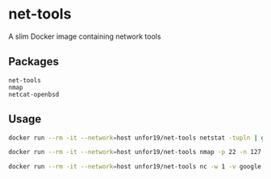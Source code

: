 # net-tools

A slim Docker image containing network tools

## Packages

```
net-tools
nmap
netcat-openbsd
```

## Usage

```bash
docker run --rm -it --network=host unfor19/net-tools netstat -tupln | grep LISTEN

docker run --rm -it --network=host unfor19/net-tools nmap -p 22 -n 127.0.0.1

docker run --rm -it --network=host unfor19/net-tools nc -w 1 -v google.com 443
```